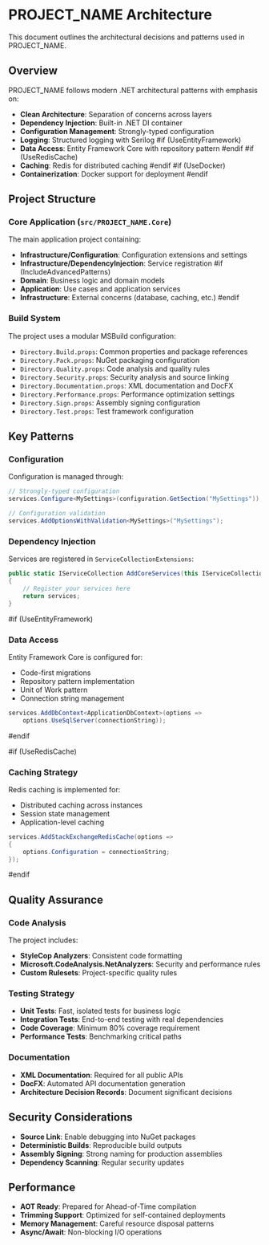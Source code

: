 # PROJECT_NAME Architecture

This document outlines the architectural decisions and patterns used in PROJECT_NAME.

## Overview

PROJECT_NAME follows modern .NET architectural patterns with emphasis on:

- **Clean Architecture**: Separation of concerns across layers
- **Dependency Injection**: Built-in .NET DI container
- **Configuration Management**: Strongly-typed configuration
- **Logging**: Structured logging with Serilog
#if (UseEntityFramework)
- **Data Access**: Entity Framework Core with repository pattern
#endif
#if (UseRedisCache)
- **Caching**: Redis for distributed caching
#endif
#if (UseDocker)
- **Containerization**: Docker support for deployment
#endif

## Project Structure

### Core Application (`src/PROJECT_NAME.Core`)

The main application project containing:

- **Infrastructure/Configuration**: Configuration extensions and settings
- **Infrastructure/DependencyInjection**: Service registration
#if (IncludeAdvancedPatterns)
- **Domain**: Business logic and domain models
- **Application**: Use cases and application services
- **Infrastructure**: External concerns (database, caching, etc.)
#endif

### Build System

The project uses a modular MSBuild configuration:

- `Directory.Build.props`: Common properties and package references
- `Directory.Pack.props`: NuGet packaging configuration
- `Directory.Quality.props`: Code analysis and quality rules
- `Directory.Security.props`: Security analysis and source linking
- `Directory.Documentation.props`: XML documentation and DocFX
- `Directory.Performance.props`: Performance optimization settings
- `Directory.Sign.props`: Assembly signing configuration
- `Directory.Test.props`: Test framework configuration

## Key Patterns

### Configuration

Configuration is managed through:

```csharp
// Strongly-typed configuration
services.Configure<MySettings>(configuration.GetSection("MySettings"));

// Configuration validation
services.AddOptionsWithValidation<MySettings>("MySettings");
```

### Dependency Injection

Services are registered in `ServiceCollectionExtensions`:

```csharp
public static IServiceCollection AddCoreServices(this IServiceCollection services)
{
    // Register your services here
    return services;
}
```

#if (UseEntityFramework)
### Data Access

Entity Framework Core is configured for:

- Code-first migrations
- Repository pattern implementation
- Unit of Work pattern
- Connection string management

```csharp
services.AddDbContext<ApplicationDbContext>(options =>
    options.UseSqlServer(connectionString));
```
#endif

#if (UseRedisCache)
### Caching Strategy

Redis caching is implemented for:

- Distributed caching across instances
- Session state management
- Application-level caching

```csharp
services.AddStackExchangeRedisCache(options =>
{
    options.Configuration = connectionString;
});
```
#endif

## Quality Assurance

### Code Analysis

The project includes:

- **StyleCop Analyzers**: Consistent code formatting
- **Microsoft.CodeAnalysis.NetAnalyzers**: Security and performance rules
- **Custom Rulesets**: Project-specific quality rules

### Testing Strategy

- **Unit Tests**: Fast, isolated tests for business logic
- **Integration Tests**: End-to-end testing with real dependencies
- **Code Coverage**: Minimum 80% coverage requirement
- **Performance Tests**: Benchmarking critical paths

### Documentation

- **XML Documentation**: Required for all public APIs
- **DocFX**: Automated API documentation generation
- **Architecture Decision Records**: Document significant decisions

## Security Considerations

- **Source Link**: Enable debugging into NuGet packages
- **Deterministic Builds**: Reproducible build outputs
- **Assembly Signing**: Strong naming for production assemblies
- **Dependency Scanning**: Regular security updates

## Performance

- **AOT Ready**: Prepared for Ahead-of-Time compilation
- **Trimming Support**: Optimized for self-contained deployments
- **Memory Management**: Careful resource disposal patterns
- **Async/Await**: Non-blocking I/O operations
